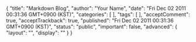{
    "title": "Markdown Blog",
    "author": "Your Name",
    "date": "Fri Dec 02 2011 00:31:36 GMT+0900 (KST)",
    "categories": [
    ],
    "tags": [
    ],
    "acceptComment": true,
    "acceptTrackback": true,
    "published": "Fri Dec 02 2011 00:31:36 GMT+0900 (KST)",
    "status": "public",
    "important": false,
    "advanced": {
        "layout": "",
        "display": ""
    }
}


